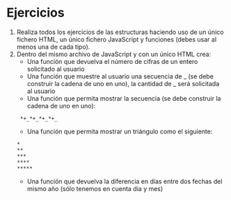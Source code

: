 # Ejercicios

1. Realiza todos los ejercicios de las estructuras haciendo uso de un único fichero HTML, un único fichero JavaScript y funciones (debes usar al menos una de cada tipo).
2. Dentro del mismo archivo de JavaScript y con un único HTML crea:
   - Una función que devuelva el número de cifras de un entero solicitado al usuario
   - Una función que muestre al usuario una secuencia de _ (se debe construir la cadena de uno en uno), la cantidad de _ será solicitada al usuario
   - Una función que permita mostrar la secuencia (se debe construir la cadena de uno en uno):
   ```
    *+_*+_*+_*+_
   ```
   - Una función que permita mostrar un triángulo como el siguiente:
   ```
   *
   **
   ***
   ****
   *****
   ```
   - Una función que devuelva la diferencia en días entre dos fechas del mismo año (sólo tenemos en cuenta dia y mes)
